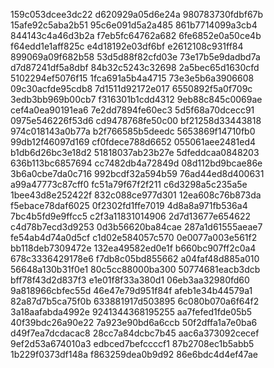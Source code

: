 159c053dcee3dc22
d620929a05d6e24a
980783730fdbf67b
15afe92c5aba2b51
95c6e091d5a2a485
861b7714099a3cb4
844143c4a46d3b2a
f7eb5fc64762a682
6fe6852e0a50ce4b
f64edd1e1aff825c
e4d18192e03df6bf
e2612108c931ff84
899069a09f682b58
53d5d88f82cfd03e
73e17b5e9dadbd7a
d7d87241df5a8dbf
84b32c5243c32698
2a5bec65d1630cfd
5102294ef5076f15
1fca691a5b4a4715
73e3e5b6a3906608
09c30acfde95cdb8
7d1511d92172e017
6550892f5a0f709c
3edb3bb969b00cb7
f316301b1cdd4312
9eb88c845c0069ae
cef4a0ea90191ea6
7e2dd7894fe60ec3
5d5f68a70dcecc91
0975e546226f53d6
cd9478768fe50c00
bf21258d33443818
974c018143a0b77a
b2f766585b5deedc
5653869f14710fb0
99db12f46097d169
cf0fdece788d6652
055061aee2481ed4
b1db6d26bc3e18d2
51818037ab23b27e
5dfeddcaa0848203
636b113bc6857694
cc7482db4a72849d
08d112bd9bcae86e
3b6a0cbe7da0c716
992bcdf32a594b59
76ad44ed8d400631
a99a47773c87cff0
fc51a79f67f2f211
c6d3298a5c235a5e
1bee43d8e252422f
832c088ce977d301
12ea608c76b873da
f5ebace78daf6025
0f2302fd1ffe7019
4d8a8a971fb536a4
7bc4b5fd9e9ffcc5
c2f3a11831014906
2d7d13677e654622
c4d78b7ecd3d9253
0d3b56620ba84cae
287a1d61555aeae7
fe54ab4d74a0d5cf
c1d02e584057c570
0e0077a003e561f2
bb118deb7309472e
132ea49582ed0e1f
b660bc907ff2c0a4
678c3336429178e6
f7db8c05bd855662
a04faf48d885a010
56648a130b31f0e1
80c5cc88000ba300
50774681eacb3dcb
bff78f43d2d837f3
e1e01f8f33a380d1
06eb3aa32980fd60
9a818966cbfec55d
46e47e79d951f84f
afeb1e34b44579a1
82a87d7b5ca75f0b
633881917d503895
6c080b070a6f64f2
3a18aafabda4992e
9241344368195255
aa7fefed1fde05b5
40f39bdc26a90e22
7a923e90bd6a6ccb
50f2dffa1a7e0ba6
d49f7ea7dcdacac8
28cc7a84dcbc7b45
aac6a373092cecef
9ef2d53a674010a3
edbced7befccccf1
87b2708ec1b5abb5
1b229f0373df148a
f863259dea0b9d92
86e6bdc4d4ef47ae
